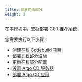 ```yaml
---
title: 部署在线部分
weight: 3
---
```


在本模块中，您将部署 GCR 推荐系统

您需要执行以下步骤：

- [创建在线 Codebuild 项目](./create-online-ci/)
- [部署在线部分设施](./create-infra)
- [更新在线部分配置](./update-online-config)
- [设置 Argo CD 服务器](./argocd-server)
- [部署 Argo CD 应用](./create-argocd-app)